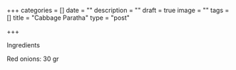 +++
categories = []
date = ""
description = ""
draft = true
image = ""
tags = []
title = "Cabbage Paratha"
type = "post"

+++

Ingredients

Red onions: 30 gr 